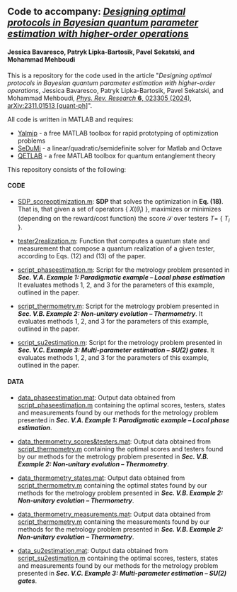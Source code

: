 ## Code to accompany: *[Designing optimal protocols in Bayesian quantum parameter estimation with higher-order operations](https://arxiv.org/abs/2311.01513)*
#### Jessica Bavaresco, Patryk Lipka-Bartosik, Pavel Sekatski, and Mohammad Mehboudi

This is a repository for the code used in the article "*Designing optimal protocols in Bayesian quantum parameter estimation with higher-order operations*, Jessica Bavaresco, Patryk Lipka-Bartosik, Pavel Sekatski, and Mohammad Mehboudi, [*Phys. Rev. Research* **6**, 023305 (2024)](https://doi.org/10.1103/PhysRevResearch.6.023305), [arXiv:2311.01513 [quant-ph]](https://arxiv.org/abs/2311.01513)".

All code is written in MATLAB and requires:
- [Yalmip](https://yalmip.github.io) - a free MATLAB toolbox for rapid prototyping of optimization problems
- [SeDuMi](https://github.com/sqlp/sedumi) - a linear/quadratic/semidefinite solver for Matlab and Octave
- [QETLAB](http://www.qetlab.com/) - a free MATLAB toolbox for quantum entanglement theory

This repository consists of the following:

#### CODE

- [SDP_scoreoptimization.m](https://github.com/jessicabavaresco/singleshot-bayesian-estimation/blob/main/SDP_scoreoptimization.m):
**SDP** that solves the optimization in **Eq. (18)**. That is, that given a set of operators { $X(\hat{\theta}_i)$ }, maximizes or minimizes (depending on the reward/cost function) the score $\mathcal{S}$ over testers $T=$ { $T_i$ }.

- [tester2realization.m](https://github.com/jessicabavaresco/singleshot-bayesian-estimation/blob/main/tester2realization.m):
Function that computes a quantum state and measurement that compose a quantum realization of a given tester, according to Eqs. (12) and (13) of the paper.

- [script_phaseestimation.m](https://github.com/jessicabavaresco/singleshot-bayesian-estimation/blob/main/script_phaseestimation.m):
Script for the metrology problem presented in ***Sec. V.A. Example 1: Paradigmatic example – Local phase estimation*** It evaluates methods 1, 2, and 3 for the parameters of this example, outlined in the paper.

- [script_thermometry.m](https://github.com/jessicabavaresco/singleshot-bayesian-estimation/blob/main/script_thermometry.m):
Script for the metrology problem presented in ***Sec. V.B. Example 2: Non-unitary evolution – Thermometry***. It evaluates methods 1, 2, and 3 for the parameters of this example, outlined in the paper.

- [script_su2estimation.m](https://github.com/jessicabavaresco/singleshot-bayesian-estimation/blob/main/script_su2estimation.m):
Script for the metrology problem presented in ***Sec. V.C. Example 3: Multi-parameter estimation – SU(2) gates***. It evaluates methods 1, 2, and 3 for the parameters of this example, outlined in the paper.

#### DATA

- [data_phaseestimation.mat](https://github.com/jessicabavaresco/singleshot-bayesian-estimation/blob/main/data_phaseestimation.mat):
Output data obtained from [script_phaseestimation.m](https://github.com/jessicabavaresco/singleshot-bayesian-estimation/blob/main/script_phaseestimation.m) containing the optimal scores, testers, states and measurements found by our methods for the metrology problem presented in ***Sec. V.A. Example 1: Paradigmatic example – Local phase estimation***.

- [data_thermometry_scores&testers.mat](https://github.com/jessicabavaresco/singleshot-bayesian-estimation/blob/main/data_thermometry_scores&testers.mat):
Output data obtained from [script_thermometry.m](https://github.com/jessicabavaresco/singleshot-bayesian-estimation/blob/main/script_thermometry.m) containing the optimal scores and testers found by our methods for the metrology problem presented in ***Sec. V.B. Example 2: Non-unitary evolution – Thermometry***.

- [data_thermometry_states.mat](https://github.com/jessicabavaresco/singleshot-bayesian-estimation/blob/main/data_thermometry_states.mat):
Output data obtained from [script_thermometry.m](https://github.com/jessicabavaresco/singleshot-bayesian-estimation/blob/main/script_thermometry.m) containing the optimal states found by our methods for the metrology problem presented in ***Sec. V.B. Example 2: Non-unitary evolution – Thermometry***.

- [data_thermometry_measurements.mat](https://github.com/jessicabavaresco/singleshot-bayesian-estimation/blob/main/data_thermometry_measurements.mat):
Output data obtained from [script_thermometry.m](https://github.com/jessicabavaresco/singleshot-bayesian-estimation/blob/main/script_thermometry.m) containing the measurements found by our methods for the metrology problem presented in ***Sec. V.B. Example 2: Non-unitary evolution – Thermometry***.

- [data_su2estimation.mat](https://github.com/jessicabavaresco/singleshot-bayesian-estimation/blob/main/data_su2estimation.mat):
Output data obtained from [script_su2estimation.m](https://github.com/jessicabavaresco/singleshot-bayesian-estimation/blob/main/script_su2estimation.m) containing the optimal scores, testers, states and measurements found by our methods for the metrology problem presented in ***Sec. V.C. Example 3: Multi-parameter estimation – SU(2) gates***.


